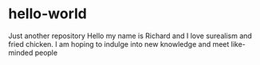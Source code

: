 # hello-world
Just another repository
Hello my name is Richard and I love surealism and fried chicken. 
I am hoping to indulge into new knowledge and meet like-minded people
